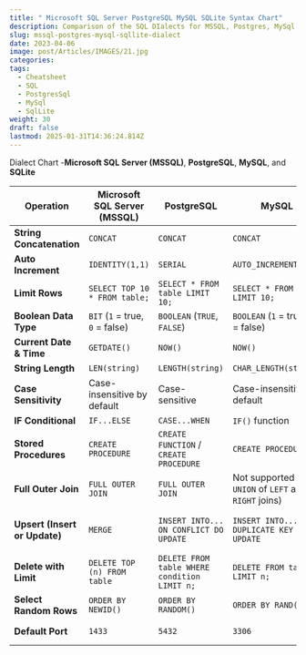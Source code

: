 ```yaml
---
title: " Microsoft SQL Server PostgreSQL MySQL SQLite Syntax Chart"
description: Comparison of the SQL DIalects for MSSQL, Postgres, MySql SQLLite
slug: mssql-postgres-mysql-sqllite-dialect
date: 2023-04-06
image: post/Articles/IMAGES/21.jpg
categories: 
tags:
  - Cheatsheet
  - SQL
  - PostgresSql
  - MySql
  - SqlLite
weight: 30
draft: false
lastmod: 2025-01-31T14:36:24.814Z
---
```

Dialect Chart -**Microsoft SQL Server (MSSQL)**, **PostgreSQL**, **MySQL**, and **SQLite**

| Operation                     | Microsoft SQL Server (MSSQL)    | PostgreSQL                                   | MySQL                                                   | SQLite                                               |
| ----------------------------- | ------------------------------- | -------------------------------------------- | ------------------------------------------------------- | ---------------------------------------------------- |
| **String Concatenation**      | `CONCAT`                        | `CONCAT`                                     | `CONCAT`                                                | `CONCAT`                                             |
| **Auto Increment**            | `IDENTITY(1,1)`                 | `SERIAL`                                     | `AUTO_INCREMENT`                                        | `AUTOINCREMENT`                                      |
| **Limit Rows**                | `SELECT TOP 10 * FROM table;`   | `SELECT * FROM table LIMIT 10;`              | `SELECT * FROM table LIMIT 10;`                         | `SELECT * FROM table LIMIT 10;`                      |
| **Boolean Data Type**         | `BIT` (`1` = true, `0` = false) | `BOOLEAN` (`TRUE`, `FALSE`)                  | `BOOLEAN` (`1` = true, `0` = false)                     | `BOOLEAN` (Stored as `1` or `0`)                     |
| **Current Date & Time**       | `GETDATE()`                     | `NOW()`                                      | `NOW()`                                                 | `DATETIME('now')`                                    |
| **String Length**             | `LEN(string)`                   | `LENGTH(string)`                             | `CHAR_LENGTH(string)`                                   | `LENGTH(string)`                                     |
| **Case Sensitivity**          | Case-insensitive by default     | Case-sensitive                               | Case-insensitive by default                             | Case-insensitive by default                          |
| **IF Conditional**            | `IF...ELSE`                     | `CASE...WHEN`                                | `IF()` function                                         | `CASE...WHEN`                                        |
| **Stored Procedures**         | `CREATE PROCEDURE`              | `CREATE FUNCTION` / `CREATE PROCEDURE`       | `CREATE PROCEDURE`                                      | Not supported                                        |
| **Full Outer Join**           | `FULL OUTER JOIN`               | `FULL OUTER JOIN`                            | Not supported (use `UNION` of `LEFT` and `RIGHT` joins) | Not supported                                        |
| **Upsert (Insert or Update)** | `MERGE`                         | `INSERT INTO... ON CONFLICT DO UPDATE`       | `INSERT INTO... ON DUPLICATE KEY UPDATE`                | `INSERT INTO... ON CONFLICT DO UPDATE` (since v3.24) |
| **Delete with Limit**         | `DELETE TOP (n) FROM table`     | `DELETE FROM table WHERE condition LIMIT n;` | `DELETE FROM table LIMIT n;`                            | Not supported                                        |
| **Select Random Rows**        | `ORDER BY NEWID()`              | `ORDER BY RANDOM()`                          | `ORDER BY RAND()`                                       | `ORDER BY RANDOM()`                                  |
| **Default Port**              | `1433`                          | `5432`                                       | `3306`                                                  | No default port (file-based)                         |
